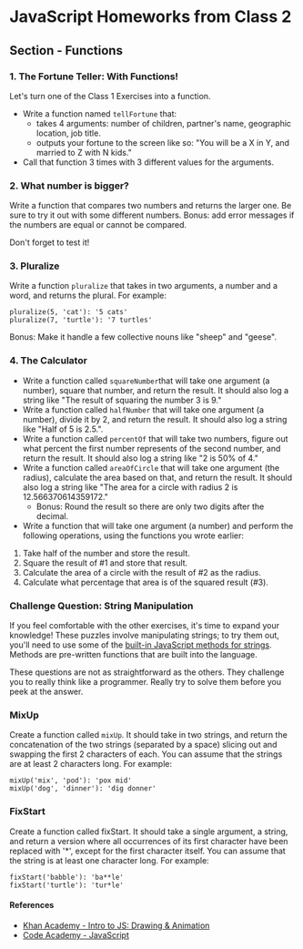 # JavaScript Homeworks from Class 2

## Section - Functions

### 1. The Fortune Teller: With Functions!

Let's turn one of the Class 1 Exercises into a function.

* Write a function named `tellFortune` that:
    * takes 4 arguments: number of children, partner's name, geographic location, job title.
    * outputs your fortune to the screen like so: "You will be a X in Y, and married to Z with N kids."
* Call that function 3 times with 3 different values for the arguments.

### 2. What number is bigger?

Write a function that compares two numbers and returns the larger one. Be sure to try it out with some different numbers. Bonus: add error messages if the numbers are equal or cannot be compared.

Don't forget to test it!

### 3. Pluralize

Write a function `pluralize` that takes in two arguments, a number and a word, and returns the plural. For example:

```
pluralize(5, 'cat'): '5 cats'
pluralize(7, 'turtle'): '7 turtles'
```
Bonus: Make it handle a few collective nouns like "sheep" and "geese".

### 4. The Calculator

* Write a function called `squareNumber`that will take one argument (a number), square that number, and return the result. It should also log a string like "The result of squaring the number 3 is 9."
* Write a function called `halfNumber` that will take one argument (a number), divide it by 2, and return the result. It should also log a string like "Half of 5 is 2.5.".
* Write a function called `percentOf` that will take two numbers, figure out what percent the first number represents of the second number, and return the result. It should also log a string like "2 is 50% of 4."
* Write a function called `areaOfCircle` that will take one argument (the radius), calculate the area based on that, and return the result. It should also log a string like "The area for a circle with radius 2 is 12.566370614359172."
    * Bonus: Round the result so there are only two digits after the decimal.
* Write a function that will take one argument (a number) and perform the following operations, using the functions you wrote earlier:
1. Take half of the number and store the result.
2. Square the result of #1 and store that result.
3. Calculate the area of a circle with the result of #2 as the radius.
4. Calculate what percentage that area is of the squared result (#3).

### Challenge Question: String Manipulation
If you feel comfortable with the other exercises, it's time to expand your knowledge! These puzzles involve manipulating strings; to try them out, you'll need to use some of the [built-in JavaScript methods for strings](http://www.w3schools.com/jsref/jsref_obj_string.asp). Methods are pre-written functions that are built into the language.

These questions are not as straightforward as the others. They challenge you to really think like a programmer. Really try to solve them before you peek at the answer.

### MixUp
Create a function called `mixUp`. It should take in two strings, and return the concatenation of the two strings (separated by a space) slicing out and swapping the first 2 characters of each. You can assume that the strings are at least 2 characters long. For example:

```
mixUp('mix', 'pod'): 'pox mid'
mixUp('dog', 'dinner'): 'dig donner'
```
### FixStart
Create a function called fixStart. It should take a single argument, a string, and return a version where all occurrences of its first character have been replaced with '*', except for the first character itself. You can assume that the string is at least one character long. For example:

```
fixStart('babble'): 'ba**le'
fixStart('turtle'): 'tur*le'
```

#### References

* [Khan Academy - Intro to JS: Drawing & Animation](https://www.khanacademy.org/computing/computer-programming/programming)
* [Code Academy - JavaScript](http://www.codecademy.com/en/tracks/javascript)